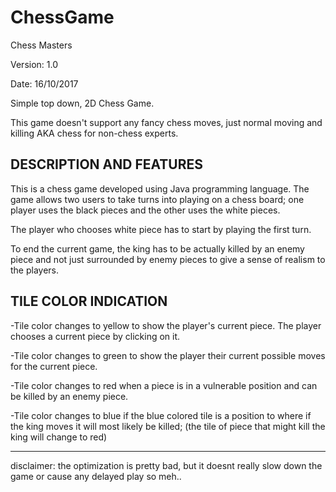 # ChessGame
Chess Masters

Version: 1.0

Date: 16/10/2017

Simple top down, 2D Chess Game.

This game doesn't support any fancy chess moves, just normal moving and killing AKA chess for non-chess experts.

DESCRIPTION AND FEATURES
------------------------
This is a chess game developed using Java programming language.
The game allows two users to take turns into playing on a chess board; one player uses the black pieces and the other uses the white pieces.
 
The player who chooses white piece has to start by playing the first turn.

To end the current game, the king has to be actually killed by an enemy piece
and not just surrounded by enemy pieces to give a sense of realism to the players.

TILE COLOR INDICATION
---------------------
-Tile color changes to yellow to show the player's current piece. The player
chooses a current piece by clicking on it.

-Tile color changes to green to show the player their current possible moves
for the current piece.

-Tile color changes to red when a piece is in a vulnerable position and
can be killed by an enemy piece.

-Tile color changes to blue if the blue colored tile is a position to where
if the king moves it will most likely be killed; (the tile of piece that 
might kill the king will change to red)

-----------------------------------------------------------------------------------

disclaimer: the optimization is pretty bad, but it doesnt really slow down the game or cause any delayed play so meh..
